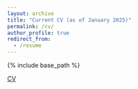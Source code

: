 ```yaml
---
layout: archive
title: "Current CV (as of January 2025)"
permalink: /cv/
author_profile: true
redirect_from:
  - /resume
---
```


{% include base_path %}

[CV](https://github.com/amromero92/amromero92.github.io/files/cv_amr_jan25.pdf)
